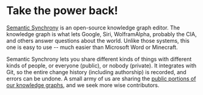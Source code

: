 # Take the power back!

[Semantic Synchrony](http://www.github.com/synchrony/smsn/wiki) is an open-source knowledge graph editor. The knowledge graph is what lets Google, Siri, WolframAlpha, probably the CIA, and others answer questions about the world. Unlike those systems, this one is easy to use -- much easier than Microsoft Word or Minecraft.

Semantic Synchrony lets you share different kinds of things with different kinds of people, or everyone (public), or nobody (private). It integrates with Git, so the entire change history (including authorship) is recorded, and errors can be undone. A small army of us are sharing the [public portions of our knowledge graphs](http://github.com/synchrony/git-smsn/blob/master/our%20public%20knowledge%20graph.md), and we seek more wise contributors.
